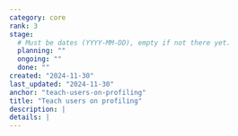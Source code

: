 ```yaml
---
category: core
rank: 3
stage:
  # Must be dates (YYYY-MM-DD), empty if not there yet.
  planning: ""
  ongoing: ""
  done: ""
created: "2024-11-30"
last_updated: "2024-11-30"
anchor: "teach-users-on-profiling"
title: "Teach users on profiling"
description: |
details: |
---
```

